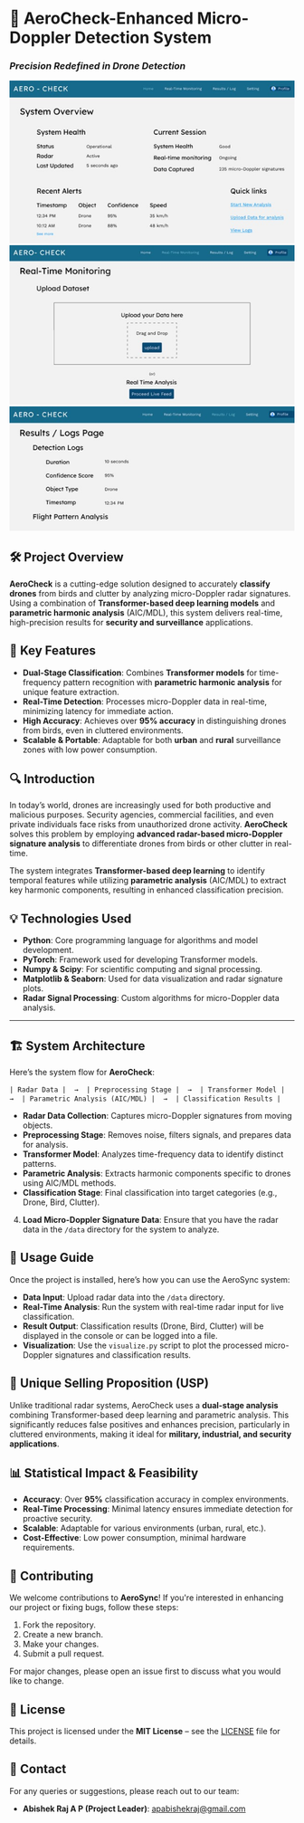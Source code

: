 # 🚀 AeroCheck-Enhanced Micro-Doppler Detection System

### *Precision Redefined in Drone Detection*

![](preview1.jpg)
![](preview2.jpg)
![](preview3.jpg)

## 🛠️ Project Overview

**AeroCheck** is a cutting-edge solution designed to accurately **classify drones** from birds and clutter by analyzing micro-Doppler radar signatures. Using a combination of **Transformer-based deep learning models** and **parametric harmonic analysis** (AIC/MDL), this system delivers real-time, high-precision results for **security and surveillance** applications.

## 🎯 Key Features

- **Dual-Stage Classification**: Combines **Transformer models** for time-frequency pattern recognition with **parametric harmonic analysis** for unique feature extraction.
- **Real-Time Detection**: Processes micro-Doppler data in real-time, minimizing latency for immediate action.
- **High Accuracy**: Achieves over **95% accuracy** in distinguishing drones from birds, even in cluttered environments.
- **Scalable & Portable**: Adaptable for both **urban** and **rural** surveillance zones with low power consumption.


## 🔍 Introduction

In today’s world, drones are increasingly used for both productive and malicious purposes. Security agencies, commercial facilities, and even private individuals face risks from unauthorized drone activity. **AeroCheck** solves this problem by employing **advanced radar-based micro-Doppler signature analysis** to differentiate drones from birds or other clutter in real-time.

The system integrates **Transformer-based deep learning** to identify temporal features while utilizing **parametric analysis** (AIC/MDL) to extract key harmonic components, resulting in enhanced classification precision.

## 💡 Technologies Used

- **Python**: Core programming language for algorithms and model development.
- **PyTorch**: Framework used for developing Transformer models.
- **Numpy & Scipy**: For scientific computing and signal processing.
- **Matplotlib & Seaborn**: Used for data visualization and radar signature plots.
- **Radar Signal Processing**: Custom algorithms for micro-Doppler data analysis.

---

## 🏗️ System Architecture

Here’s the system flow for **AeroCheck**:

```
| Radar Data |  →  | Preprocessing Stage |  →  | Transformer Model |  →  | Parametric Analysis (AIC/MDL) |  →  | Classification Results |
```

- **Radar Data Collection**: Captures micro-Doppler signatures from moving objects.
- **Preprocessing Stage**: Removes noise, filters signals, and prepares data for analysis.
- **Transformer Model**: Analyzes time-frequency data to identify distinct patterns.
- **Parametric Analysis**: Extracts harmonic components specific to drones using AIC/MDL methods.
- **Classification Stage**: Final classification into target categories (e.g., Drone, Bird, Clutter).


4. **Load Micro-Doppler Signature Data**: Ensure that you have the radar data in the `/data` directory for the system to analyze.



## 📖 Usage Guide

Once the project is installed, here’s how you can use the AeroSync system:

- **Data Input**: Upload radar data into the `/data` directory.
- **Real-Time Analysis**: Run the system with real-time radar input for live classification.
- **Result Output**: Classification results (Drone, Bird, Clutter) will be displayed in the console or can be logged into a file.
- **Visualization**: Use the `visualize.py` script to plot the processed micro-Doppler signatures and classification results.



## 🌟 Unique Selling Proposition (USP)

Unlike traditional radar systems, AeroCheck uses a **dual-stage analysis** combining Transformer-based deep learning and parametric analysis. This significantly reduces false positives and enhances precision, particularly in cluttered environments, making it ideal for **military, industrial, and security applications**.



## 📊 Statistical Impact & Feasibility

- **Accuracy**: Over **95%** classification accuracy in complex environments.
- **Real-Time Processing**: Minimal latency ensures immediate detection for proactive security.
- **Scalable**: Adaptable for various environments (urban, rural, etc.).
- **Cost-Effective**: Low power consumption, minimal hardware requirements.



## 🤝 Contributing

We welcome contributions to **AeroSync**! If you're interested in enhancing our project or fixing bugs, follow these steps:

1. Fork the repository.
2. Create a new branch.
3. Make your changes.
4. Submit a pull request.

For major changes, please open an issue first to discuss what you would like to change.



## 📜 License

This project is licensed under the **MIT License** – see the [LICENSE](LICENSE) file for details.


## 📧 Contact

For any queries or suggestions, please reach out to our team:

- **Abishek Raj A P (Project Leader)**: [apabishekraj@gmail.com](mailto:apabishekraj@gmail.com)
